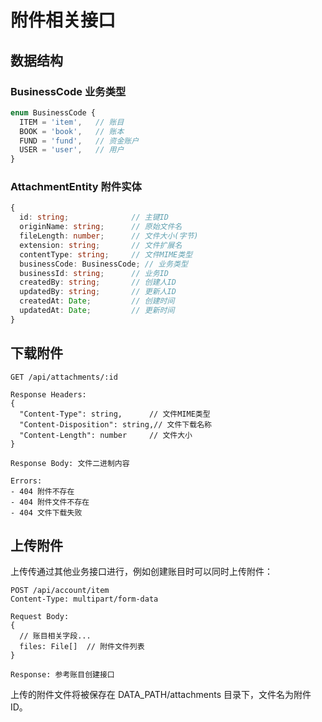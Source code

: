 # 附件相关接口

## 数据结构

### BusinessCode 业务类型
```typescript
enum BusinessCode {
  ITEM = 'item',   // 账目
  BOOK = 'book',   // 账本
  FUND = 'fund',   // 资金账户
  USER = 'user',   // 用户
}
```

### AttachmentEntity 附件实体
```typescript
{
  id: string;              // 主键ID
  originName: string;      // 原始文件名
  fileLength: number;      // 文件大小(字节)
  extension: string;       // 文件扩展名
  contentType: string;     // 文件MIME类型
  businessCode: BusinessCode; // 业务类型
  businessId: string;      // 业务ID
  createdBy: string;       // 创建人ID
  updatedBy: string;       // 更新人ID
  createdAt: Date;         // 创建时间
  updatedAt: Date;         // 更新时间
}
```

## 下载附件
```
GET /api/attachments/:id

Response Headers:
{
  "Content-Type": string,      // 文件MIME类型
  "Content-Disposition": string,// 文件下载名称
  "Content-Length": number     // 文件大小
}

Response Body: 文件二进制内容

Errors:
- 404 附件不存在
- 404 附件文件不存在
- 404 文件下载失败
```

## 上传附件
上传传通过其他业务接口进行，例如创建账目时可以同时上传附件：

```
POST /api/account/item
Content-Type: multipart/form-data

Request Body:
{
  // 账目相关字段...
  files: File[]  // 附件文件列表
}

Response: 参考账目创建接口
```

上传的附件文件将被保存在 DATA_PATH/attachments 目录下，文件名为附件ID。
